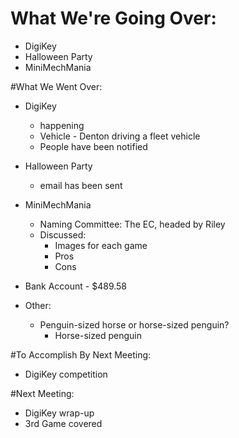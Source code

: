 # What We're Going Over:
- DigiKey
- Halloween Party  
- MiniMechMania

#What We Went Over:  

- DigiKey
    - happening
    - Vehicle - Denton driving a fleet vehicle
    - People have been notified

- Halloween Party
    - email has been sent

- MiniMechMania
    - Naming Committee: The EC, headed by Riley
    - Discussed:
        - Images for each game
        - Pros
        - Cons 



- Bank Account - $489.58

- Other:
    - Penguin-sized horse or horse-sized penguin?
        - Horse-sized penguin

#To Accomplish By Next Meeting:  
- DigiKey competition

#Next Meeting:
- DigiKey wrap-up
- 3rd Game covered